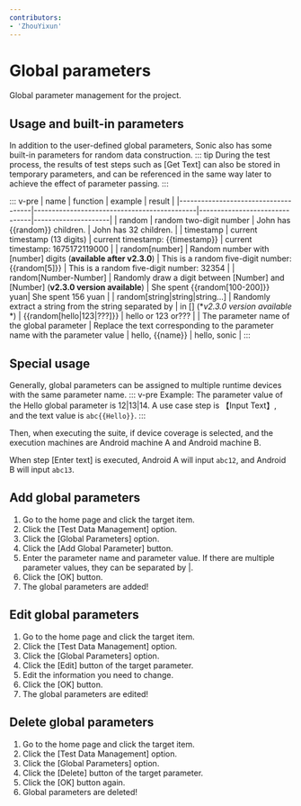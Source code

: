 ```yaml
---
contributors:
- 'ZhouYixun'
---
```


# Global parameters
Global parameter management for the project.

## Usage and built-in parameters

In addition to the user-defined global parameters, Sonic also has some built-in parameters for random data construction.
::: tip
During the test process, the results of test steps such as [Get Text] can also be stored in temporary parameters, and can be referenced in the same way later to achieve the effect of parameter passing.
:::

::: v-pre
| name | function | example | result | 
|-------------------------------------|---------------------------------------------|-------------------------------|---------------------|
| random | random two-digit number | John has {{random}} children. | John has 32 children. |
| timestamp | current timestamp (13 digits) | current timestamp: {{timestamp}} | current timestamp: 1675172119000 |
| random[number] | Random number with [number] digits (**available after v2.3.0**) | This is a random five-digit number: {{random[5]}} | This is a random five-digit number: 32354 |
| random[Number-Number] | Randomly draw a digit between [Number] and [Number] (**v2.3.0 version available**) | She spent {{random[100-200]}} yuan| She spent 156 yuan |
| random[string&#124;string&#124;string...] | Randomly extract a string from the string separated by &#124; in [] (**v2.3.0 version available* *) | {{random[hello&#124;123&#124;???]}} | hello or 123 or??? |
| The parameter name of the global parameter | Replace the text corresponding to the parameter name with the parameter value | hello, {{name}} | hello, sonic |
:::

## Special usage

Generally, global parameters can be assigned to multiple runtime devices with the same parameter name.
::: v-pre
Example: The parameter value of the Hello global parameter is 12|13|14. A use case step is 【Input Text】, and the text value is `abc{{Hello}}`.
:::

Then, when executing the suite, if device coverage is selected, and the execution machines are Android machine A and Android machine B.

When step [Enter text] is executed, Android A will input `abc12`, and Android B will input `abc13`.

## Add global parameters

1. Go to the home page and click the target item.
2. Click the [Test Data Management] option.
3. Click the [Global Parameters] option.
4. Click the [Add Global Parameter] button.
5. Enter the parameter name and parameter value. If there are multiple parameter values, they can be separated by |.
6. Click the [OK] button.
7. The global parameters are added!

## Edit global parameters

1. Go to the home page and click the target item.
2. Click the [Test Data Management] option.
3. Click the [Global Parameters] option.
4. Click the [Edit] button of the target parameter.
5. Edit the information you need to change.
6. Click the [OK] button.
7. The global parameters are edited!

## Delete global parameters

1. Go to the home page and click the target item.
2. Click the [Test Data Management] option.
3. Click the [Global Parameters] option.
4. Click the [Delete] button of the target parameter.
5. Click the [OK] button again.
6. Global parameters are deleted!
